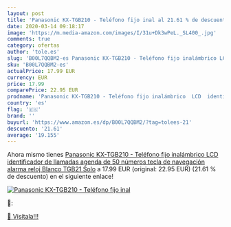 ```yaml
---
layout: post
title: 'Panasonic KX-TGB210 - Teléfono fijo inal al 21.61 % de descuento'
date: 2020-03-14 09:18:17
image: 'https://m.media-amazon.com/images/I/31u+Dk3wPeL._SL400_.jpg'
comments: true
category: ofertas
author: 'tole.es'
slug: 'B00L7QQBM2-es Panasonic KX-TGB210 - Teléfono fijo inalámbrico LCD...'
sku: 'B00L7QQBM2-es'
actualPrice: 17.99 EUR
currency: EUR
price: 17.99
comparePrice: 22.95 EUR
prodname: 'Panasonic KX-TGB210 - Teléfono fijo inalámbrico  LCD  identificador de llamadas  agenda de 50 números  tecla de navegación  alarma  reloj   Blanco  TGB21 Solo'
country: 'es'
flag: '🇪🇸'
brand: ''
buyurl: 'https://www.amazon.es/dp/B00L7QQBM2/?tag=tolees-21'
descuento: '21.61'
average: '19.155'
---
```


Ahora mismo tienes [Panasonic KX-TGB210 - Teléfono fijo inalámbrico  LCD  identificador de llamadas  agenda de 50 números  tecla de navegación  alarma  reloj   Blanco  TGB21 Solo](https://www.amazon.es/dp/B00L7QQBM2/?tag=tolees-21) a 17.99 EUR (original: 22.95 EUR) (21.61 %  de descuento) en el siguiente enlace!

[![Panasonic KX-TGB210 - Teléfono fijo inal](https://m.media-amazon.com/images/I/31u+Dk3wPeL._SL400_.jpg)](https://www.amazon.es/dp/B00L7QQBM2/?tag=tolees-21)

🔎:


[🛒 Visítala!!!](https://www.amazon.es/dp/B00L7QQBM2/?tag=tolees-21)
